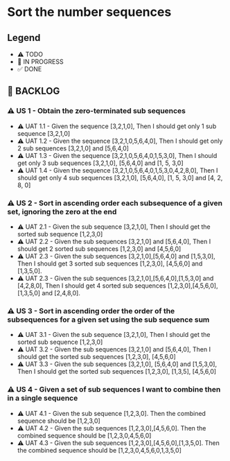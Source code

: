 # Sort the number sequences

## Legend

- ⚠ TODO
- 🚧 IN PROGRESS
- ✅ DONE

## 🔖 BACKLOG

### ⚠ US 1 - Obtain the zero-terminated sub sequences

- ⚠ UAT 1.1 - Given the sequence [3,2,1,0], Then I should get only 1 sub sequence [3,2,1,0]
- ⚠ UAT 1.2 - Given the sequence [3,2,1,0,5,6,4,0], Then I should get only 2 sub sequences [3,2,1,0] and [5,6,4,0]
- ⚠ UAT 1.3 - Given the sequence [3,2,1,0,5,6,4,0,1,5,3,0], Then I should get only 3 sub sequences [3,2,1,0], [5,6,4,0] and [1, 5, 3,0]
- ⚠ UAT 1.4 - Given the sequence [3,2,1,0,5,6,4,0,1,5,3,0,4,2,8,0], Then I should get only 4 sub sequences [3,2,1,0], [5,6,4,0], [1, 5, 3,0] and [4, 2, 8, 0]

### ⚠ US 2 - Sort in ascending order each subsequence of a given set, ignoring the zero at the end

- ⚠ UAT 2.1 - Given the sub sequence [3,2,1,0], Then I should get the sorted sub sequence [1,2,3,0]
- ⚠ UAT 2.2 - Given the sub sequences [3,2,1,0] and [5,6,4,0], Then I should get 2 sorted sub sequences [1,2,3,0] and [4,5,6,0]
- ⚠ UAT 2.3 - Given the sub sequences [3,2,1,0],[5,6,4,0] and [1,5,3,0], Then I should get 3 sorted sub sequences [1,2,3,0], [4,5,6,0] and [1,3,5,0].
- ⚠ UAT 2.3 - Given the sub sequences [3,2,1,0],[5,6,4,0],[1,5,3,0] and [4,2,8,0], Then I should get 4 sorted sub sequences [1,2,3,0],[4,5,6,0],[1,3,5,0] and [2,4,8,0].

### ⚠ US 3 - Sort in ascending order the order of the subsequences for a given set using the sub sequence sum

- ⚠ UAT 3.1 - Given the sub sequence [3,2,1,0], Then I should get the sorted sub sequence [1,2,3,0]
- ⚠ UAT 3.2 - Given the sub sequences [3,2,1,0] and [5,6,4,0], Then I should get the sorted sub sequences [1,2,3,0], [4,5,6,0]
- ⚠ UAT 3.3 - Given the sub sequences [3,2,1,0], [5,6,4,0] and [1,5,3,0], Then I should get the sorted sub sequences [1,2,3,0], [1,3,5], [4,5,6,0]

### ⚠ US 4 - Given a set of sub sequences I want to combine then in a single sequence

- ⚠ UAT 4.1 - Given the sub sequence [1,2,3,0]. Then the combined sequence should be [1,2,3,0]
- ⚠ UAT 4.2 - Given the sub sequences [1,2,3,0],[4,5,6,0]. Then the combined sequence should be [1,2,3,0,4,5,6,0]
- ⚠ UAT 4.3 - Given the sub sequences [1,2,3,0],[4,5,6,0],[1,3,5,0]. Then the combined sequence should be [1,2,3,0,4,5,6,0,1,3,5,0]
